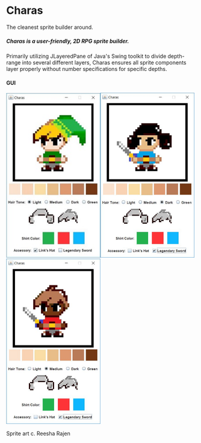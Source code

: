 # Charas
The cleanest sprite builder around.

##### Charas is a user-friendly, 2D RPG sprite builder.


Primarily utilizing JLayeredPane of Java's Swing toolkit to divide depth-range into several different layers, Charas ensures all sprite components layer properly without number specifications for specific depths.

#### GUI
<img src="/img/gui_0.JPG" width="250"><img src="/img/gui_1.JPG" width="250"><img src="/img/gui_2.JPG" width="250">

Sprite art c. Reesha Rajen
